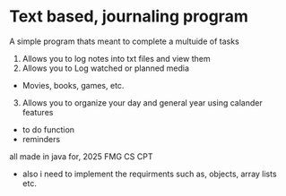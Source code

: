 # Text based, journaling program

A  simple program thats meant to complete a multuide of tasks

1. Allows you to log notes into txt files and view them
2. Allows you to Log watched or planned media 
- Movies, books, games, etc.
3. Allows you to organize your day and general year using calander features
- to do function
- reminders

all made in java for, 2025 FMG CS CPT

- also i need to implement the requirments such as, objects, array lists etc.
